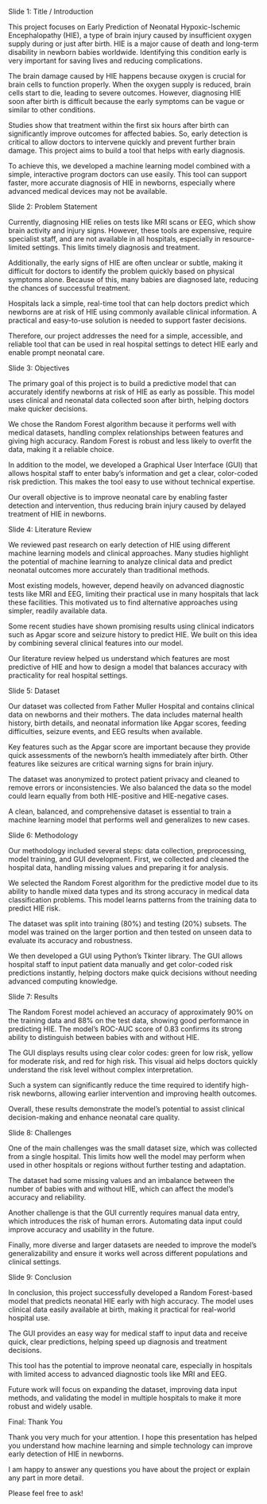 Slide 1: Title / Introduction

This project focuses on Early Prediction of Neonatal Hypoxic-Ischemic Encephalopathy (HIE), a type of brain injury caused by insufficient oxygen supply during or just after birth. HIE is a major cause of death and long-term disability in newborn babies worldwide. Identifying this condition early is very important for saving lives and reducing complications.

The brain damage caused by HIE happens because oxygen is crucial for brain cells to function properly. When the oxygen supply is reduced, brain cells start to die, leading to severe outcomes. However, diagnosing HIE soon after birth is difficult because the early symptoms can be vague or similar to other conditions.

Studies show that treatment within the first six hours after birth can significantly improve outcomes for affected babies. So, early detection is critical to allow doctors to intervene quickly and prevent further brain damage. This project aims to build a tool that helps with early diagnosis.

To achieve this, we developed a machine learning model combined with a simple, interactive program doctors can use easily. This tool can support faster, more accurate diagnosis of HIE in newborns, especially where advanced medical devices may not be available.

Slide 2: Problem Statement

Currently, diagnosing HIE relies on tests like MRI scans or EEG, which show brain activity and injury signs. However, these tools are expensive, require specialist staff, and are not available in all hospitals, especially in resource-limited settings. This limits timely diagnosis and treatment.

Additionally, the early signs of HIE are often unclear or subtle, making it difficult for doctors to identify the problem quickly based on physical symptoms alone. Because of this, many babies are diagnosed late, reducing the chances of successful treatment.

Hospitals lack a simple, real-time tool that can help doctors predict which newborns are at risk of HIE using commonly available clinical information. A practical and easy-to-use solution is needed to support faster decisions.

Therefore, our project addresses the need for a simple, accessible, and reliable tool that can be used in real hospital settings to detect HIE early and enable prompt neonatal care.

Slide 3: Objectives

The primary goal of this project is to build a predictive model that can accurately identify newborns at risk of HIE as early as possible. This model uses clinical and neonatal data collected soon after birth, helping doctors make quicker decisions.

We chose the Random Forest algorithm because it performs well with medical datasets, handling complex relationships between features and giving high accuracy. Random Forest is robust and less likely to overfit the data, making it a reliable choice.

In addition to the model, we developed a Graphical User Interface (GUI) that allows hospital staff to enter baby’s information and get a clear, color-coded risk prediction. This makes the tool easy to use without technical expertise.

Our overall objective is to improve neonatal care by enabling faster detection and intervention, thus reducing brain injury caused by delayed treatment of HIE in newborns.

Slide 4: Literature Review

We reviewed past research on early detection of HIE using different machine learning models and clinical approaches. Many studies highlight the potential of machine learning to analyze clinical data and predict neonatal outcomes more accurately than traditional methods.

Most existing models, however, depend heavily on advanced diagnostic tests like MRI and EEG, limiting their practical use in many hospitals that lack these facilities. This motivated us to find alternative approaches using simpler, readily available data.

Some recent studies have shown promising results using clinical indicators such as Apgar score and seizure history to predict HIE. We built on this idea by combining several clinical features into our model.

Our literature review helped us understand which features are most predictive of HIE and how to design a model that balances accuracy with practicality for real hospital settings.

Slide 5: Dataset

Our dataset was collected from Father Muller Hospital and contains clinical data on newborns and their mothers. The data includes maternal health history, birth details, and neonatal information like Apgar scores, feeding difficulties, seizure events, and EEG results when available.

Key features such as the Apgar score are important because they provide quick assessments of the newborn’s health immediately after birth. Other features like seizures are critical warning signs for brain injury.

The dataset was anonymized to protect patient privacy and cleaned to remove errors or inconsistencies. We also balanced the data so the model could learn equally from both HIE-positive and HIE-negative cases.

A clean, balanced, and comprehensive dataset is essential to train a machine learning model that performs well and generalizes to new cases.

Slide 6: Methodology

Our methodology included several steps: data collection, preprocessing, model training, and GUI development. First, we collected and cleaned the hospital data, handling missing values and preparing it for analysis.

We selected the Random Forest algorithm for the predictive model due to its ability to handle mixed data types and its strong accuracy in medical data classification problems. This model learns patterns from the training data to predict HIE risk.

The dataset was split into training (80%) and testing (20%) subsets. The model was trained on the larger portion and then tested on unseen data to evaluate its accuracy and robustness.

We then developed a GUI using Python’s Tkinter library. The GUI allows hospital staff to input patient data manually and get color-coded risk predictions instantly, helping doctors make quick decisions without needing advanced computing knowledge.

Slide 7: Results

The Random Forest model achieved an accuracy of approximately 90% on the training data and 88% on the test data, showing good performance in predicting HIE. The model’s ROC-AUC score of 0.83 confirms its strong ability to distinguish between babies with and without HIE.

The GUI displays results using clear color codes: green for low risk, yellow for moderate risk, and red for high risk. This visual aid helps doctors quickly understand the risk level without complex interpretation.

Such a system can significantly reduce the time required to identify high-risk newborns, allowing earlier intervention and improving health outcomes.

Overall, these results demonstrate the model’s potential to assist clinical decision-making and enhance neonatal care quality.

Slide 8: Challenges

One of the main challenges was the small dataset size, which was collected from a single hospital. This limits how well the model may perform when used in other hospitals or regions without further testing and adaptation.

The dataset had some missing values and an imbalance between the number of babies with and without HIE, which can affect the model’s accuracy and reliability.

Another challenge is that the GUI currently requires manual data entry, which introduces the risk of human errors. Automating data input could improve accuracy and usability in the future.

Finally, more diverse and larger datasets are needed to improve the model’s generalizability and ensure it works well across different populations and clinical settings.

Slide 9: Conclusion

In conclusion, this project successfully developed a Random Forest-based model that predicts neonatal HIE early with high accuracy. The model uses clinical data easily available at birth, making it practical for real-world hospital use.

The GUI provides an easy way for medical staff to input data and receive quick, clear predictions, helping speed up diagnosis and treatment decisions.

This tool has the potential to improve neonatal care, especially in hospitals with limited access to advanced diagnostic tools like MRI and EEG.

Future work will focus on expanding the dataset, improving data input methods, and validating the model in multiple hospitals to make it more robust and widely usable.

Final: Thank You

Thank you very much for your attention. I hope this presentation has helped you understand how machine learning and simple technology can improve early detection of HIE in newborns.

I am happy to answer any questions you have about the project or explain any part in more detail.

Please feel free to ask!

